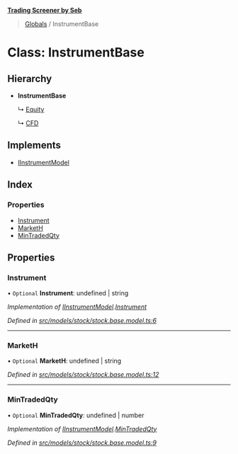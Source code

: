 **[Trading Screener by Seb](../README.md)**

> [Globals](../globals.md) / InstrumentBase

# Class: InstrumentBase

## Hierarchy

* **InstrumentBase**

  ↳ [Equity](equity.md)

  ↳ [CFD](cfd.md)

## Implements

* [IInstrumentModel](../interfaces/iinstrumentmodel.md)

## Index

### Properties

* [Instrument](instrumentbase.md#instrument)
* [MarketH](instrumentbase.md#marketh)
* [MinTradedQty](instrumentbase.md#mintradedqty)

## Properties

### Instrument

• `Optional` **Instrument**: undefined \| string

*Implementation of [IInstrumentModel](../interfaces/iinstrumentmodel.md).[Instrument](../interfaces/iinstrumentmodel.md#instrument)*

*Defined in [src/models/stock/stock.base.model.ts:6](https://github.com/wiewiur667/TradingScreener/blob/196ff12/src/models/stock/stock.base.model.ts#L6)*

___

### MarketH

• `Optional` **MarketH**: undefined \| string

*Defined in [src/models/stock/stock.base.model.ts:12](https://github.com/wiewiur667/TradingScreener/blob/196ff12/src/models/stock/stock.base.model.ts#L12)*

___

### MinTradedQty

• `Optional` **MinTradedQty**: undefined \| number

*Implementation of [IInstrumentModel](../interfaces/iinstrumentmodel.md).[MinTradedQty](../interfaces/iinstrumentmodel.md#mintradedqty)*

*Defined in [src/models/stock/stock.base.model.ts:9](https://github.com/wiewiur667/TradingScreener/blob/196ff12/src/models/stock/stock.base.model.ts#L9)*
